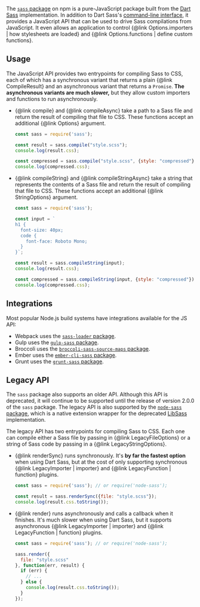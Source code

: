 The [`sass` package] on npm is a pure-JavaScript package built from the [Dart
Sass] implementation. In addition to Dart Sass's [command-line interface], it
provides a JavaScript API that can be used to drive Sass compilations from
JavaScript. It even allows an application to control {@link Options.importers |
how stylesheets are loaded} and {@link Options.functions | define custom
functions}.

[`sass` package]: https://www.npmjs.com/package/sass
[Dart Sass]: https://sass-lang.com/dart-sass
[command-line interface]: https://sass-lang.com/documentation/cli/dart-sass

## Usage

The JavaScript API provides two entrypoints for compiling Sass to CSS, each of
which has a synchronous variant that returns a plain {@link CompileResult} and
an asynchronous variant that returns a `Promise`. **The asynchronous variants
are much slower,** but they allow custom importers and functions to run
asynchronously.

* {@link compile} and {@link compileAsync} take a path to a Sass file and return
  the result of compiling that file to CSS. These functions accept an additional
  {@link Options} argument.

  ```js
  const sass = require('sass');

  const result = sass.compile("style.scss");
  console.log(result.css);

  const compressed = sass.compile("style.scss", {style: "compressed"});
  console.log(compressed.css);
  ```

* {@link compileString} and {@link compileStringAsync} take a string that
  represents the contents of a Sass file and return the result of compiling that
  file to CSS. These functions accept an additional {@link StringOptions}
  argument.

  ```js
  const sass = require('sass');

  const input = `
  h1 {
    font-size: 40px;
    code {
      font-face: Roboto Mono;
    }
  }`;

  const result = sass.compileString(input);
  console.log(result.css);

  const compressed = sass.compileString(input, {style: "compressed"});
  console.log(compressed.css);
  ```

## Integrations

Most popular Node.js build systems have integrations available for the JS API:

* Webpack uses the [`sass-loader` package].
* Gulp uses the [`gulp-sass` package].
* Broccoli uses the [`broccoli-sass-source-maps` package].
* Ember uses the [`ember-cli-sass` package].
* Grunt uses the [`grunt-sass` package].

[`sass-loader` package]: https://www.npmjs.com/package/sass-loader
[`gulp-sass` package]: https://www.npmjs.com/package/gulp-sass
[`broccoli-sass-source-maps` package]: https://www.npmjs.com/package/broccoli-sass-source-maps
[`ember-cli-sass` package]: https://www.npmjs.com/package/ember-cli-sass
[`grunt-sass` package]: https://www.npmjs.com/package/grunt-sass

## Legacy API

The `sass` package also supports an older API. Although this API is deprecated,
it will continue to be supported until the release of version 2.0.0 of the
`sass` package. The legacy API is also supported by the [`node-sass` package],
which is a native extension wrapper for the deprecated [LibSass] implementation.

[`node-sass` package]: https://www.npmjs.com/package/node-sass
[LibSass]: https://sass-lang.com/libsass

The legacy API has two entrypoints for compiling Sass to CSS. Each one can
compile either a Sass file by passing in {@link LegacyFileOptions} or a string
of Sass code by passing in a {@link LegacyStringOptions}.

* {@link renderSync} runs synchronously. It's **by far the fastest option** when
  using Dart Sass, but at the cost of only supporting synchronous {@link
  LegacyImporter | importer} and {@link LegacyFunction | function} plugins.

  ```js
  const sass = require('sass'); // or require('node-sass');

  const result = sass.renderSync({file: "style.scss"});
  console.log(result.css.toString());
  ```

* {@link render} runs asynchronously and calls a callback when it finishes. It's
  much slower when using Dart Sass, but it supports asynchronous {@link
  LegacyImporter | importer} and {@link LegacyFunction | function} plugins.

  ```js
  const sass = require('sass'); // or require('node-sass');

  sass.render({
    file: "style.scss"
  }, function(err, result) {
    if (err) {
      // ...
    } else {
      console.log(result.css.toString());
    }
  });
  ```

